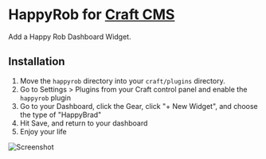 # HappyRob for [Craft CMS](http://buildwithcraft.com/)

Add a Happy Rob Dashboard Widget.

## Installation
1. Move the `happyrob` directory into your `craft/plugins` directory.
2. Go to Settings &gt; Plugins from your Craft control panel and enable the `happyrob` plugin
3. Go to your Dashboard, click the Gear, click "+ New Widget", and choose the type of "HappyBrad"
4. Hit Save, and return to your dashboard
5. Enjoy your life

![Screenshot](http://cl.ly/image/2Z140G2a3q0q/Screen%20Shot%202014-10-24%20at%2010.28.36%20AM.png)
